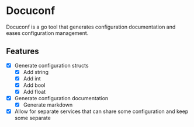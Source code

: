 # Docuconf

Docuconf is a go tool that generates configuration documentation and eases configuration management.



## Features

- [x] Generate configuration structs
  - [x] Add string
  - [x] Add int
  - [x] Add bool
  - [x] Add float
- [x] Generate configuration documentation
  - [x] Generate markdown
- [x] Allow for separate services that can share some configuration and keep some separate
